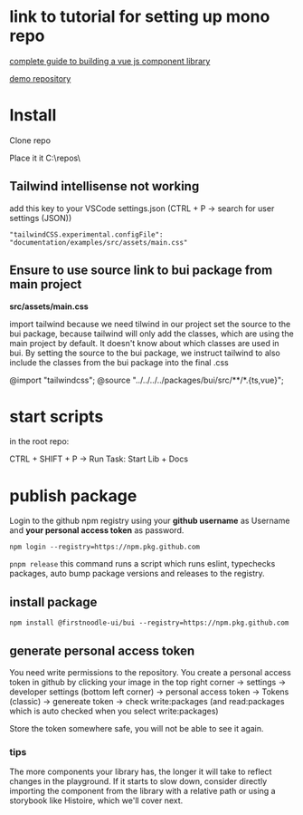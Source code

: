# link to tutorial for setting up mono repo
[complete guide to building a vue js component library](https://soubiran.dev/series/the-complete-guide-to-building-a-vue-js-component-library)

[demo repository](https://github.com/Barbapapazes/huchet-vue/)

# Install

Clone repo

Place it it C:\repos\

## Tailwind intellisense not working
add this key to your VSCode settings.json (CTRL + P -> search for user settings (JSON))

```
"tailwindCSS.experimental.configFile": "documentation/examples/src/assets/main.css"
```

## Ensure to use source link to bui package from main project
**src/assets/main.css**

import tailwind because we need tilwind in our project
set the source to the bui package, because tailwind will only add the classes,
which are using the main project by default. It doesn't know about which classes are used in bui.
By setting the source to the bui package, we instruct tailwind to also include the classes from the bui package into the final .css

@import "tailwindcss";
@source "../../../../packages/bui/src/**/*.{ts,vue}";

# start scripts
in the root repo:

CTRL + SHIFT + P -> Run Task: Start Lib + Docs

# publish package
Login to the github npm registry using your **github username** as Username and **your personal access token** as password.

```npm login --registry=https://npm.pkg.github.com```

```pnpm release```
this command runs a script which runs eslint, typechecks packages, auto bump package versions and releases to the registry.

## install package
```npm install @firstnoodle-ui/bui --registry=https://npm.pkg.github.com```

## generate personal access token

You need write permissions to the repository. You create a personal access token in github by clicking your image in the top right corner -> settings -> developer settings (bottom left corner) -> personal access token -> Tokens (classic) -> genereate token -> check write:packages (and read:packages which is auto checked when you select write:packages)

Store the token somewhere safe, you will not be able to see it again.



### tips
The more components your library has, the longer it will take to reflect changes in the playground. If it starts to slow down, consider directly importing the component from the library with a relative path or using a storybook like Histoire, which we'll cover next.
